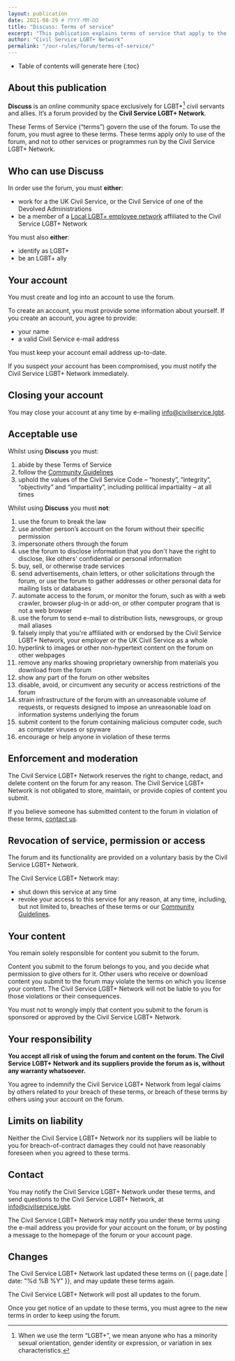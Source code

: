 ```yaml
---
layout: publication
date: 2021-08-29 # YYYY-MM-DD
title: "Discuss: Terms of service"
excerpt: "This publication explains terms of service that apply to the use of our forum, Discuss."
author: "Civil Service LGBT+ Network"
permalink: "/our-rules/forum/terms-of-service/"
---
```


<!-- Include the following to generate a Table of Contents -->
* Table of contents will generate here
{:toc}
<!-- Include this line to process the Markdown and format the content properly -->
<div id="markdown-content" markdown="1">
<!-- Don't remove code above -->



## About this publication

**Discuss** is an online community space exclusively for LGBT+[^LGBT] civil servants and allies. It’s a forum provided by the **Civil Service LGBT+ Network**.

These Terms of Service (“terms”) govern the use of the forum. To use the forum, you must agree to these terms. These terms apply only to use of the forum, and not to other services or programmes run by the Civil Service LGBT+ Network.

## Who can use Discuss

In order use the forum, you must **either**:

- work for a the UK Civil Service, or the Civil Service of one of the Devolved Administrations
- be a member of a [Local LGBT+ employee network](/networks) affiliated to the Civil Service LGBT+ Network

You must also **either**:

- identify as LGBT+
- be an LGBT+ ally

## Your account

You must create and log into an account to use the forum.

To create an account, you must provide some information about yourself. If you create an account, you agree to provide:

- your name
- a valid Civil Service e-mail address

You must keep your account email address up-to-date. 

If you suspect your account has been compromised, you must notify the Civil Service LGBT+ Network immediately.

## Closing your account 

You may close your account at any time by e-mailing [info@civilservice.lgbt](mailto:info@civilservice.lgbt).

## Acceptable use

Whilst using **Discuss** you must:

1. abide by these Terms of Service
2. follow the [Community Guidelines](/our-rules/forum/community-guidelines/)
3. uphold the values of the Civil Service Code – “honesty”, “integrity”, “objectivity” and “impartiality”, including political impartiality – at all times

Whilst using **Discuss** you must **not**:

1. use the forum to break the law
2. use another person’s account on the forum without their specific permission
3. impersonate others through the forum
4. use the forum to disclose information that you don't have the right to disclose, like others' confidential or personal information
3. buy, sell, or otherwise trade services
4. send advertisements, chain letters, or other solicitations through the forum, or use the forum to gather addresses or other personal data for mailing lists or databases
5. automate access to the forum, or monitor the forum, such as with a web crawler, browser plug-in or add-on, or other computer program that is not a web browser
6. use the forum to send e-mail to distribution lists, newsgroups, or group mail aliases
7. falsely imply that you're affiliated with or endorsed by the Civil Service LGBT+ Network, your employer or the UK Civil Service as a whole
8. hyperlink to images or other non-hypertext content on the forum on other webpages
9. remove any marks showing proprietary ownership from materials you download from the forum
10. show any part of the forum on other websites
11. disable, avoid, or circumvent any security or access restrictions of the forum
12. strain infrastructure of the forum with an unreasonable volume of requests, or requests designed to impose an unreasonable load on information systems underlying the forum
13. submit content to the forum containing malicious computer code, such as computer viruses or spyware
14. encourage or help anyone in violation of these terms

## Enforcement and moderation

The Civil Service LGBT+ Network reserves the right to change, redact, and delete content on the forum for any reason. The Civil Service LGBT+ Network is not obligated to store, maintain, or provide copies of content you submit.

If you believe someone has submitted content to the forum in violation of these terms, [contact us](https://discuss.civilservice.lgbt/about).

## Revocation of service, permission or access

The forum and its functionality are provided on a voluntary basis by the Civil Service LGBT+ Network. 

The Civil Service LGBT+ Network may:

- shut down this service at any time
- revoke your access to this service for any reason, at any time, including, but not limited to, breaches of these terms or our [Community Guidelines](/our-rules/forum/community-guidelines/).

## Your content

You remain solely responsible for content you submit to the forum. 

Content you submit to the forum belongs to you, and you decide what permission to give others for it. Other users who receive or download content you submit to the forum may violate the terms on which you license your content. The Civil Service LGBT+ Network will not be liable to you for those violations or their consequences.

You must not to wrongly imply that content you submit to the forum is sponsored or approved by the Civil Service LGBT+ Network.

## Your responsibility

**You accept all risk of using the forum and content on the forum. The Civil Service LGBT+ Network and its suppliers provide the forum as is, without any warranty whatsoever.**

You agree to indemnify the Civil Service LGBT+ Network from legal claims by others related to your breach of these terms, or breach of these terms by others using your account on the forum. 

## Limits on liability

Neither the Civil Service LGBT+ Network nor its suppliers will be liable to you for breach-of-contract damages they could not have reasonably foreseen when you agreed to these terms.

## Contact

You may notify the Civil Service LGBT+ Network under these terms, and send questions to the Civil Service LGBT+ Network, at <info@civilservice.lgbt>.

The Civil Service LGBT+ Network may notify you under these terms using the e-mail address you provide for your account on the forum, or by posting a message to the homepage of the forum or your account page.

## Changes

The Civil Service LGBT+ Network last updated these terms on {{ page.date | date: "%d %B %Y" }}, and may update these terms again. 

The Civil Service LGBT+ Network will post all updates to the forum.

Once you get notice of an update to these terms, you must agree to the new terms in order to keep using the forum.






[^LGBT]: When we use the term “LGBT+”, we mean anyone who has a minority sexual orientation, gender identity or expression, or variation in sex characteristics.

<!-- Include this line to process the Markdown and format the content properly -->
</div>
<!-- Don't remove the line of code above -->
